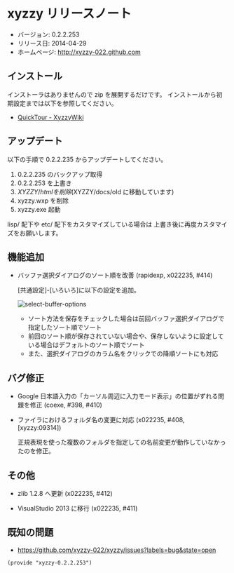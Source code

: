 xyzzy リリースノート
====================

  * バージョン: 0.2.2.253
  * リリース日: 2014-04-29
  * ホームページ: <http://xyzzy-022.github.com>


インストール
------------

インストーラはありませんので zip を展開するだけです。
インストールから初期設定までは以下を参照してください。

  * [QuickTour - XyzzyWiki]


アップデート
------------

以下の手順で 0.2.2.235 からアップデートしてください。

  1. 0.2.2.235 のバックアップ取得
  2. 0.2.2.253 を上書き
  3. $XYZZY/html を削除 ($XYZZY/docs/old に移動しています)
  4. xyzzy.wxp を削除
  5. xyzzy.exe 起動

lisp/ 配下や etc/ 配下をカスタマイズしている場合は
上書き後に再度カスタマイズをお願いします。


機能追加
--------

  * バッファ選択ダイアログのソート順を改善 (rapidexp, x022235, #414)

    [共通設定]-[いろいろ]に以下の設定を追加。

    ![select-buffer-options](https://cloud.githubusercontent.com/assets/1522408/2777403/d50f9e6a-cae4-11e3-8df8-157b08c14c3f.png)

    * ソート方法を保存をチェックした場合は前回バッファ選択ダイアログで指定したソート順でソート
    * 前回のソート順が保存されていない場合や、保存しないように設定している場合はデフォルトのソート順でソート
    * また、選択ダイアログのカラム名をクリックでの降順ソートにも対応


バグ修正
--------

  * Google 日本語入力の「カーソル周辺に入力モード表示」の位置がずれる問題を修正 (coexe, #398, #410)

  * ファイラにおけるフォルダ名の変更に対応 (x022235, #408, [xyzzy:09314])

    正規表現を使った複数のフォルダを指定しての名前変更が動作していなかったのを修正。


その他
------

  * zlib 1.2.8 へ更新 (x022235, #412)

  * VisualStudio 2013 に移行 (x022235, #411)


既知の問題
----------

  * <https://github.com/xyzzy-022/xyzzy/issues?labels=bug&state=open>


`(provide "xyzzy-0.2.2.253")`

  [QuickTour - XyzzyWiki]: http://xyzzy.s53.xrea.com/wiki/index.php?QuickTour
